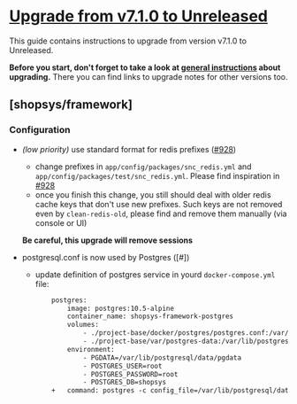 # [Upgrade from v7.1.0 to Unreleased]

This guide contains instructions to upgrade from version v7.1.0 to Unreleased.

**Before you start, don't forget to take a look at [general instructions](/UPGRADE.md) about upgrading.**
There you can find links to upgrade notes for other versions too.

## [shopsys/framework]
### Configuration
 - *(low priority)* use standard format for redis prefixes ([#928](https://github.com/shopsys/shopsys/pull/928))
    - change prefixes in `app/config/packages/snc_redis.yml` and `app/config/packages/test/snc_redis.yml`. Please find inspiration in [#928](https://github.com/shopsys/shopsys/pull/928/files)
    - once you finish this change, you still should deal with older redis cache keys that don't use new prefixes. Such keys are not removed even by `clean-redis-old`, please find and remove them manually (via console or UI)

    **Be careful, this upgrade will remove sessions**
 - postgresql.conf is now used by Postgres ([#])
    - update definition of postgres service in yourd `docker-compose.yml` file:
        ```diff
            postgres:
                image: postgres:10.5-alpine
                container_name: shopsys-framework-postgres
                volumes:
                    - ./project-base/docker/postgres/postgres.conf:/var/lib/postgresql/data/postgresql.conf:delegated
                    - ./project-base/var/postgres-data:/var/lib/postgresql/data:cached
                environment:
                    - PGDATA=/var/lib/postgresql/data/pgdata
                    - POSTGRES_USER=root
                    - POSTGRES_PASSWORD=root
                    - POSTGRES_DB=shopsys
            +   command: postgres -c config_file=/var/lib/postgresql/data/postgresql.conf
        ```


[Upgrade from v7.1.0 to Unreleased]: https://github.com/shopsys/shopsys/compare/v7.1.0...HEAD
